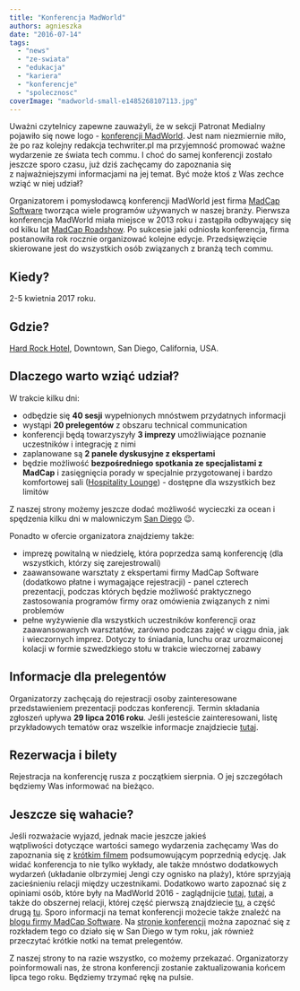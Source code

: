 ```yaml
---
title: "Konferencja MadWorld"
authors: agnieszka
date: "2016-07-14"
tags:
  - "news"
  - "ze-swiata"
  - "edukacja"
  - "kariera"
  - "konferencje"
  - "spolecznosc"
coverImage: "madworld-small-e1485268107113.jpg"
---
```


Uważni czytelnicy zapewne zauważyli, że w sekcji Patronat Medialny pojawiło się
nowe logo -
[konferencji MadWorld](http://www.madworldconference.com/?utm_source=TechWriterPL&utm_medium=Banner&utm_campaign=MadWorld2017).
Jest nam niezmiernie miło, że po raz kolejny redakcja techwriter.pl ma
przyjemność promować ważne wydarzenie ze świata tech commu. I choć do samej
konferencji zostało jeszcze sporo czasu, już dziś zachęcamy do zapoznania się
z najważniejszymi informacjami na jej temat. Być może ktoś z Was zechce wziąć w
niej udział?

<!--truncate-->

Organizatorem i pomysłodawcą konferencji MadWorld jest firma
[MadCap Software](http://www.madcapsoftware.com/) tworząca wiele programów
używanych w naszej branży. Pierwsza konferencja MadWorld miała miejsce w 2013
roku i zastąpiła odbywający się od kilku lat
[MadCap Roadshow](https://store.madcapsoftware.com/pc-238-18-madcap-2012-roadshow.aspx).
Po sukcesie jaki odniosła konferencja, firma postanowiła rok rocznie organizować
kolejne edycje. Przedsięwzięcie skierowane jest do wszystkich osób związanych z
branżą tech commu.

## Kiedy?

2-5 kwietnia 2017 roku.

## Gdzie?

[Hard Rock Hotel](http://www.hardrockhotelsd.com/), Downtown, San Diego,
California, USA.

## Dlaczego warto wziąć udział?

W trakcie kilku dni:

- odbędzie się **40 sesji** wypełnionych mnóstwem przydatnych informacji
- wystąpi **20 prelegentów** z obszaru technical communication
- konferencji będą towarzyszyły **3 imprezy** umożliwiające poznanie uczestników
  i integrację z nimi
- zaplanowane są **2 panele dyskusyjne z ekspertami**
- będzie możliwość **bezpośredniego spotkania ze specjalistami z MadCap** i
  zasięgnięcia porady w specjalnie przygotowanej i bardzo komfortowej sali
  ([Hospitality Lounge](http://www.madworldconference.com/hospitality-lounge.aspx#content)) -
  dostępne dla wszystkich bez limitów

Z naszej strony możemy jeszcze dodać możliwość wycieczki za ocean i spędzenia
kilku dni w malowniczym [San Diego](https://www.sandiego.gov/) 😉.

Ponadto w ofercie organizatora znajdziemy także:

- imprezę powitalną w niedzielę, która poprzedza samą konferencję (dla
  wszystkich, którzy się zarejestrowali)
- zaawansowane warsztaty z ekspertami firmy MadCap Software (dodatkowo płatne i
  wymagające rejestracji) - panel czterech prezentacji, podczas których będzie
  możliwość praktycznego zastosowania programów firmy oraz omówienia związanych
  z nimi problemów
- pełne wyżywienie dla wszystkich uczestników konferencji oraz zaawansowanych
  warsztatów, zarówno podczas zajęć w ciągu dnia, jak i wieczornych imprez.
  Dotyczy to śniadania, lunchu oraz urozmaiconej kolacji w formie szwedzkiego
  stołu w trakcie wieczornej zabawy

## Informacje dla prelegentów

Organizatorzy zachęcają do rejestracji osoby zainteresowane przedstawieniem
prezentacji podczas konferencji. Termin składania zgłoszeń upływa **29 lipca
2016 roku**. Jeśli jesteście zainteresowani, listę przykładowych tematów oraz
wszelkie informacje znajdziecie
[tutaj](http://www.madworldconference.com/call-for-papers.aspx#content).

## Rezerwacja i bilety

Rejestracja na konferencję rusza z początkiem sierpnia. O jej szczegółach
będziemy Was informować na bieżąco.

## **Jeszcze się wahacie?**

Jeśli rozważacie wyjazd, jednak macie jeszcze jakieś wątpliwości dotyczące
wartości samego wydarzenia zachęcamy Was do zapoznania się z
[krótkim filmem](http://www.madworldconference.com/recap.aspx#content)
podsumowującym poprzednią edycję. Jak widać konferencja to nie tylko wykłady,
ale także mnóstwo dodatkowych wydarzeń (układanie olbrzymiej Jengi czy ognisko
na plaży), które sprzyjają zacieśnieniu relacji między uczestnikami. Dodatkowo
warto zapoznać się z opiniami osób, które były na MadWorld 2016 -
zaglądnijcie [tutaj](http://www.tech-tav.com/technical-writing-blog/2016-04/highlights-madworld-2016),
[tutaj](http://www.paulpehrson.com/2016/04/22/madworld-2016-in-review/), a także
do obszernej relacji, której część pierwszą znajdziecie
[tu](https://www.cherryleaf.com/blog/2016/04/madworld-2016-conference-review-day-one/),
a część drugą
[tu](https://www.cherryleaf.com/blog/2016/04/madworld-2016-conference-review-day-two/).
Sporo informacji na temat konferencji możecie także znaleźć na
[blogu firmy MadCap Software](http://www.madcapsoftware.com/blog/?s=mad+world).
Na
[stronie konferencji](http://www.madworldconference.com/?utm_source=TechWriterPL&utm_medium=Banner&utm_campaign=MadWorld2017)
można zapoznać się z rozkładem tego co działo się w San Diego w tym roku, jak
również przeczytać krótkie notki na temat prelegentów.

Z naszej strony to na razie wszystko, co możemy przekazać. Organizatorzy
poinformowali nas, że strona konferencji zostanie zaktualizowania końcem lipca
tego roku. Będziemy trzymać rękę na pulsie.

